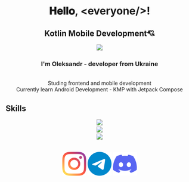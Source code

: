 
<h1 align="center">𝐇𝐞𝐥𝐥𝐨, &lt;everyone/&gt;!</h1>
<h2 align = "center">Kotlin Mobile Development💘</h2>

    
<div align="center">
<img src = "https://i.pinimg.com/564x/0d/69/f1/0d69f1c3b2aee2f9fca2b0b81abb16bb.jpg"/><br/>
<h3><b>I'm Oleksandr - developer from Ukraine</b></h3><br/>
Studing frontend and mobile development<br/>
Currently learn Android Development - KMP with Jetpack Compose
</div>

## Skills
<p align="center">
  <a href="https://skillicons.dev">
    <img src="https://skillicons.dev/icons?i=js,html,css,wasm,react,vue,sass,npm,yarn,nodejs,vite,tailwind,redux,pinia,nextjs" /><br/>
    <img src="https://skillicons.dev/icons?i=java,kotlin,dart,ktor,androidstudio" /><br/>
    <img src="https://skillicons.dev/icons?i=py,fastapi" />
  </a>
</p>

##
<div align="center">
    <a href="https://instagram.com/twkesq_olek"><img src="https://raw.githubusercontent.com/CLorant/readme-social-icons/main/large/colored/instagram.svg"/></a>
    <a href="https://t.me/twkesq"><img src="https://raw.githubusercontent.com/CLorant/readme-social-icons/main/large/colored/telegram.svg"/></a>
    <a href="https://discord.com/invite/BvnSTS6X"><img src="https://raw.githubusercontent.com/CLorant/readme-social-icons/main/large/colored/discord.svg"/></a>
</div>



